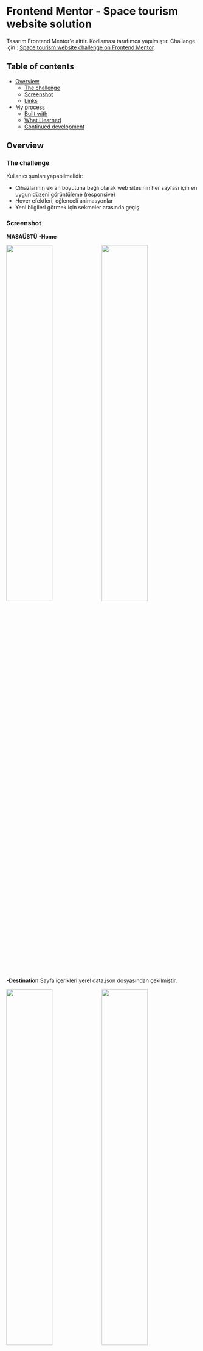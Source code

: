 # Frontend Mentor - Space tourism website solution

Tasarım Frontend Mentor'e aittir. Kodlaması tarafımca yapılmıştır. Challange için : [Space tourism website challenge on Frontend Mentor](https://www.frontendmentor.io/challenges/space-tourism-multipage-website-gRWj1URZ3).
## Table of contents

- [Overview](#overview)
  - [The challenge](#the-challenge)
  - [Screenshot](#screenshot)
  - [Links](#links)
- [My process](#my-process)
  - [Built with](#built-with)
  - [What I learned](#what-i-learned)
  - [Continued development](#continued-development)


## Overview

### The challenge

Kullanıcı şunları yapabilmelidir:

- Cihazlarının ekran boyutuna bağlı olarak web sitesinin her sayfası için en uygun düzeni görüntüleme (responsive)
- Hover efektleri, eğlenceli animasyonlar
- Yeni bilgileri görmek için sekmeler arasında geçiş 

### Screenshot
**MASAÜSTÜ**
**-Home**
<p float="left">
 <img  src="https://user-images.githubusercontent.com/44196940/167313727-606b00b4-a09b-416a-873f-127b7f97f09d.png" width="49%"/> 
<img  src="https://user-images.githubusercontent.com/44196940/167314090-8810e08e-626b-4274-910d-8d747e70301a.png" width="49%"/> 
</p>

**-Destination**
Sayfa içerikleri yerel data.json dosyasından çekilmiştir.
<p float="left">
 <img  src="https://user-images.githubusercontent.com/44196940/167314234-7e4d9e02-88fd-416f-be45-51318a26d777.png" width="49%"/> 
<img  src="https://user-images.githubusercontent.com/44196940/167314248-c97cdf56-35fb-4ea2-ac43-7a4c0fe3bfaf.png" width="49%"/> 
</p>
<p float="left">
 <img  src="https://user-images.githubusercontent.com/44196940/167314398-9f06a579-16b5-4bae-8f59-4b3d8a98aa09.png" width="49%"/> 
<img  src="https://user-images.githubusercontent.com/44196940/167314424-0bab480e-c28a-48ba-bd98-25a5d3514872.png" width="49%"/> 
</p>

**-Crew**
<p float="left">
 <img  src="https://user-images.githubusercontent.com/44196940/167314495-f021e54d-6e52-473d-8da3-2d34c065b3ed.png" width="49%"/> 
<img  src="https://user-images.githubusercontent.com/44196940/167314517-18b91021-9559-43d0-9656-1af573bf3a4e.png" width="49%"/> 
</p>

**-Technology**

 <img src="https://user-images.githubusercontent.com/44196940/167314568-1a97ea49-fd1d-4869-a4f7-c93a9d93a21f.png" width="100%%"/> 

**-TABLET**
<p float="left">
 <img  src="https://user-images.githubusercontent.com/44196940/167314717-e9d5fb42-9901-4f6b-bf33-63f5fc2acc71.png" width="33%"/> 
<img  src="https://user-images.githubusercontent.com/44196940/167314743-b4cd4c99-4f58-4af1-8e11-ae61f5dfdcab.png" width="33%"/> 
<img  src="https://user-images.githubusercontent.com/44196940/167314772-d89b3ee0-efa7-4c7a-8599-952ce0b138b5.png" width="33%"/> 
  
</p>
<p align="center">
<img  src="https://user-images.githubusercontent.com/44196940/167314628-4da22888-3654-4e7b-8466-f7179e6762d4.png" width="50%"/> 
</p>

**MOBİL**
<p float="left">
 <img  src="https://user-images.githubusercontent.com/44196940/167314987-bac73c3e-36de-4635-8693-9392e704d79e.png" width="49%"/> 
<img  src="https://user-images.githubusercontent.com/44196940/167314994-1f92d96c-e369-43ac-be9d-abd267c4da61.png" width="49%"/> 
</p>


### Links

- Solution URL: [Add solution URL here](https://your-solution-url.com)
- Live Site URL: (https://melikeozlen.github.io/space-tourism-website-main/destination.html)

## My process

### Built with

- Semantic HTML5 markup
- LESS
- Flexbox
- CSS Grid
- Mobile-first workflow
- JavaScript
- JSON - Fetch
- Responsive
- Animation

### What I learned

Birden çok sayfa ile çalışmayı. Header footer gibi ortak içerikleri bir kere yazıp kullanmayı öğrendim. Less pratiği yaptım. Json dosyasından veri çektim. Sayfa botuna göre kontrol yaptırıp Javascript kodumu sayfaya uyumlu yazdım.



### Continued development

Sayfalar arası geçişleri daha şık göstermek için çalışmaya devam edeceğim.

